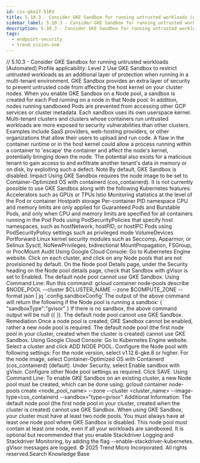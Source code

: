 ```yaml
---
id: cis-gke17-5103
title: 5.10.3 - Consider GKE Sandbox for running untrusted workloads (Automated)
sidebar_label: 5.10.3 - Consider GKE Sandbox for running untrusted workloads (Automated)
description: 5.10.3 - Consider GKE Sandbox for running untrusted workloads (Automated)
tags:
  - endpoint-security
  - trend-vision-one
---
```


/*<![CDATA[*/ $('#title').html($('meta[name=map-description]').attr('content')); /*]]>*/ 5.10.3 - Consider GKE Sandbox for running untrusted workloads (Automated) Profile applicability: Level 2 Use GKE Sandbox to restrict untrusted workloads as an additional layer of protection when running in a multi-tenant environment. GKE Sandbox provides an extra layer of security to prevent untrusted code from affecting the host kernel on your cluster nodes. When you enable GKE Sandbox on a Node pool, a sandbox is created for each Pod running on a node in that Node pool. In addition, nodes running sandboxed Pods are prevented from accessing other GCP services or cluster metadata. Each sandbox uses its own userspace kernel. Multi-tenant clusters and clusters whose containers run untrusted workloads are more exposed to security vulnerabilities than other clusters. Examples include SaaS providers, web-hosting providers, or other organizations that allow their users to upload and run code. A flaw in the container runtime or in the host kernel could allow a process running within a container to 'escape' the container and affect the node's kernel, potentially bringing down the node. The potential also exists for a malicious tenant to gain access to and exfiltrate another tenant's data in memory or on disk, by exploiting such a defect. Note By default, GKE Sandbox is disabled. Impact Using GKE Sandbox requires the node image to be set to Container-Optimized OS with containerd (cos_containerd). It is not currently possible to use GKE Sandbox along with the following Kubernetes features: Accelerators such as GPUs or TPUs Istio Monitoring statistics at the level of the Pod or container Hostpath storage Per-container PID namespace CPU and memory limits are only applied for Guaranteed Pods and Burstable Pods, and only when CPU and memory limits are specified for all containers running in the Pod Pods using PodSecurityPolicies that specify host namespaces, such as hostNetwork, hostPID, or hostIPC Pods using PodSecurityPolicy settings such as privileged mode VolumeDevices Portforward Linux kernel security modules such as Seccomp, Apparmor, or Selinux Sysctl, NoNewPrivileges, bidirectional MountPropagation, FSGroup, or ProcMount Audit Using Google Cloud Console: Go to Kubernetes Engine website. Click on each cluster, and click on any Node pools that are not provisioned by default. On the Node pool Details page, under the Security heading on the Node pool details page, check that Sandbox with gVisor is set to Enabled. The default node pool cannot use GKE Sandbox. Using Command Line: Run this command: gcloud container node-pools describe $NODE_POOL --cluster $CLUSTER_NAME --zone $COMPUTE_ZONE --format json | jq '.config.sandboxConfig' The output of the above command will return the following if the Node pool is running a sandbox: { "sandboxType":"gvisor" } If there is no sandbox, the above command output will be null ({ }). The default node pool cannot use GKE Sandbox. Remediation Once a node pool is created, GKE Sandbox cannot be enabled, rather a new node pool is required. The default node pool (the first node pool in your cluster, created when the cluster is created) cannot use GKE Sandbox. Using Google Cloud Console: Go to Kubernetes Engine website. Select a cluster and click ADD NODE POOL. Configure the Node pool with following settings: For the node version, select v1.12.6-gke.8 or higher. For the node image, select Container-Optimized OS with Containerd (cos_containerd) (default). Under Security, select Enable sandbox with gVisor. Configure other Node pool settings as required. Click SAVE. Using Command Line: To enable GKE Sandbox on an existing cluster, a new Node pool must be created, which can be done using: gcloud container node-pools create <node_pool_name> --zone <compute-zone> --cluster <cluster_name> --image-type=cos_containerd --sandbox="type=gvisor" Additional Information: The default node pool (the first node pool in your cluster, created when the cluster is created) cannot use GKE Sandbox. When using GKE Sandbox, your cluster must have at least two node pools. You must always have at least one node pool where GKE Sandbox is disabled. This node pool must contain at least one node, even if all your workloads are sandboxed. It is optional but recommended that you enable Stackdriver Logging and Stackdriver Monitoring, by adding the flag --enable-stackdriver-kubernetes. gVisor messages are logged. © 2025 Trend Micro Incorporated. All rights reserved.Search Knowledge Base